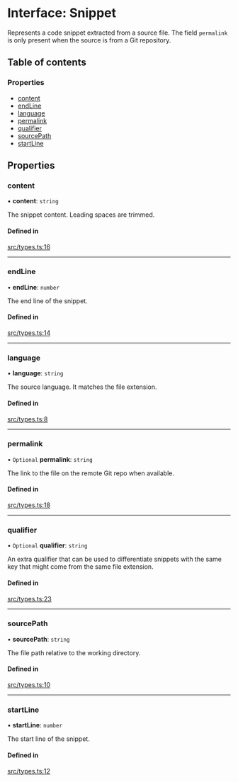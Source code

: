 # Interface: Snippet

Represents a code snippet extracted from a source file. The field
`permalink` is only present when the source is from a Git repository.

## Table of contents

### Properties

- [content](Snippet.md#content)
- [endLine](Snippet.md#endline)
- [language](Snippet.md#language)
- [permalink](Snippet.md#permalink)
- [qualifier](Snippet.md#qualifier)
- [sourcePath](Snippet.md#sourcepath)
- [startLine](Snippet.md#startline)

## Properties

### content

• **content**: `string`

The snippet content. Leading spaces are trimmed.

#### Defined in

[src/types.ts:16](https://github.com/roxlabs/snippetfy/blob/db43542/src/types.ts#L16)

___

### endLine

• **endLine**: `number`

The end line of the snippet.

#### Defined in

[src/types.ts:14](https://github.com/roxlabs/snippetfy/blob/db43542/src/types.ts#L14)

___

### language

• **language**: `string`

The source language. It matches the file extension.

#### Defined in

[src/types.ts:8](https://github.com/roxlabs/snippetfy/blob/db43542/src/types.ts#L8)

___

### permalink

• `Optional` **permalink**: `string`

The link to the file on the remote Git repo when available.

#### Defined in

[src/types.ts:18](https://github.com/roxlabs/snippetfy/blob/db43542/src/types.ts#L18)

___

### qualifier

• `Optional` **qualifier**: `string`

An extra qualifier that can be used to differentiate snippets with the same key
that might come from the same file extension.

#### Defined in

[src/types.ts:23](https://github.com/roxlabs/snippetfy/blob/db43542/src/types.ts#L23)

___

### sourcePath

• **sourcePath**: `string`

The file path relative to the working directory.

#### Defined in

[src/types.ts:10](https://github.com/roxlabs/snippetfy/blob/db43542/src/types.ts#L10)

___

### startLine

• **startLine**: `number`

The start line of the snippet.

#### Defined in

[src/types.ts:12](https://github.com/roxlabs/snippetfy/blob/db43542/src/types.ts#L12)
